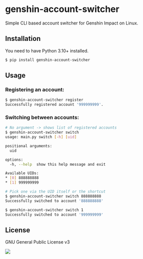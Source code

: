 # genshin-account-switcher

Simple CLI based account switcher for Genshin Impact on Linux.

## Installation

You need to have Python 3.10+ installed.

```bash
$ pip install genshin-account-switcher
```

## Usage

### Registering an account:

```bash
$ genshin-account-switcher register
Successfully registered account '999999999'.
```

### Switching between accounts:

```bash
# No argument -> shows list of registered accounts
$ genshin-account-switcher switch  
usage: main.py switch [-h] [uid]

positional arguments:
  uid

options:
  -h, --help  show this help message and exit

Available UIDs:
* [0] 888888888
* [1] 999999999

# Pick one via the UID itself or the shortcut
$ genshin-account-switcher switch 888888888
Successfully switched to account '888888888'

$ genshin-account-switcher switch 1
Successfully switched to account '999999999'
```

## License

GNU General Public License v3

![](https://www.gnu.org/graphics/gplv3-127x51.png)